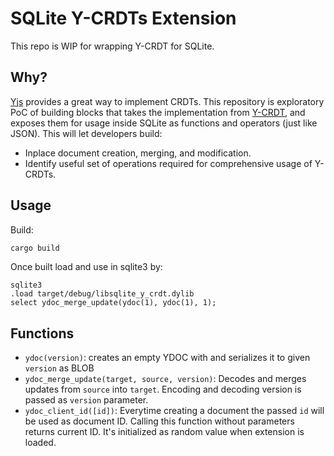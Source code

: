 # SQLite Y-CRDTs Extension

This repo is WIP for wrapping Y-CRDT for SQLite. 

## Why?

[Yjs](https://yjs.dev/) provides a great way to implement CRDTs. This repository is exploratory PoC of building blocks
that takes the implementation from [Y-CRDT](https://github.com/y-crdt/y-crdt), and exposes them for usage inside
SQLite as functions and operators (just like JSON). This will let developers build:

 - Inplace document creation, merging, and modification.
 - Identify useful set of operations required for comprehensive usage of Y-CRDTs.

## Usage

Build:

```bash
cargo build
```

Once built load and use in sqlite3 by:

```
sqlite3
.load target/debug/libsqlite_y_crdt.dylib 
select ydoc_merge_update(ydoc(1), ydoc(1), 1);
```

## Functions

 - `ydoc(version)`: creates an empty YDOC with and serializes it to given `version` as BLOB
 - `ydoc_merge_update(target, source, version)`: Decodes and merges updates from `source` into `target`. Encoding 
   and decoding version is passed as `version` parameter.
 - `ydoc_client_id([id])`: Everytime creating a document the passed `id` will be used as document ID. Calling this
   function without parameters returns current ID. It's initialized as random value when extension is loaded.